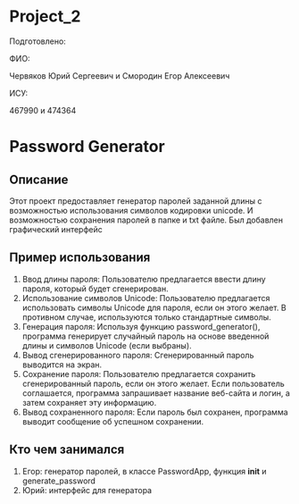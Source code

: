 # Project_2
Подготовлено:

ФИО:

Червяков Юрий Сергеевич и Смородин Егор Алексеевич

ИСУ:

467990 и 474364

# Password Generator
## Описание
Этот проект предоставляет генератор паролей заданной длины с возможностью использования символов кодировки unicode. И возможностью сохранения паролей в папке и txt файле.
Был добавлен графический интерфейс

## Пример использования
1. Ввод длины пароля: Пользователю предлагается ввести длину пароля, который будет сгенерирован.
2. Использование символов Unicode: Пользователю предлагается использовать символы Unicode для пароля, если он этого желает. В противном случае, используются только стандартные символы.
3. Генерация пароля: Используя функцию password_generator(), программа генерирует случайный пароль на основе введенной длины и символов Unicode (если выбраны).
4. Вывод сгенерированного пароля: Сгенерированный пароль выводится на экран.
5. Сохранение пароля: Пользователю предлагается сохранить сгенерированный пароль, если он этого желает. Если пользователь соглашается, программа запрашивает название веб-сайта и логин, а затем сохраняет эту информацию.
6. Вывод сохраненного пароля: Если пароль был сохранен, программа выводит сообщение об успешном сохранении.
## Кто чем занимался
1. Егор: генератор паролей, в классе PasswordApp, функция __init__ и generate_password
2. Юрий: интерфейс для генератора
